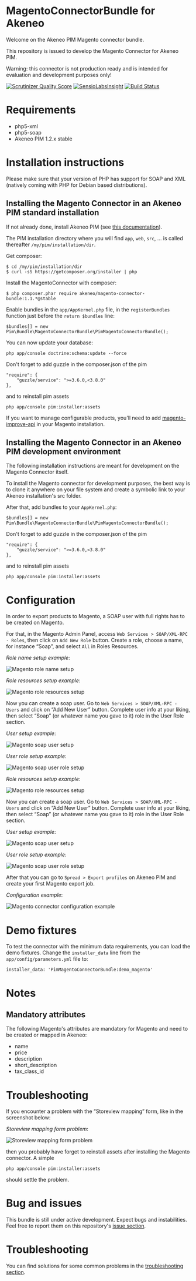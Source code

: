 # MagentoConnectorBundle for Akeneo

Welcome on the Akeneo PIM Magento connector bundle.

This repository is issued to develop the Magento Connector for Akeneo PIM.

Warning: this connector is not production ready and is intended for evaluation and development purposes only!

[![Scrutinizer Quality Score](https://scrutinizer-ci.com/g/akeneo/MagentoConnectorBundle/badges/quality-score.png?s=f2f90f8746e80dc5a1e422156672bd3b0bb6658f)](https://scrutinizer-ci.com/g/akeneo/MagentoConnectorBundle/)
[![SensioLabsInsight](https://insight.sensiolabs.com/projects/2f3066f2-316f-4ed1-8df0-f48d7a1d7f12/mini.png)](https://insight.sensiolabs.com/projects/2f3066f2-316f-4ed1-8df0-f48d7a1d7f12)
[![Build Status](https://travis-ci.org/akeneo/MagentoConnectorBundle.png?branch=master)](https://travis-ci.org/akeneo/MagentoConnectorBundle)

# Requirements

 - php5-xml
 - php5-soap
 - Akeneo PIM 1.2.x stable

# Installation instructions

Please make sure that your version of PHP has support for SOAP and XML (natively coming with PHP for Debian based distributions).

## Installing the Magento Connector in an Akeneo PIM standard installation

If not already done, install Akeneo PIM (see [this documentation](https://github.com/akeneo/pim-community-standard)).

The PIM installation directory where you will find `app`, `web`, `src`, ... is called thereafter `/my/pim/installation/dir`.

Get composer:

    $ cd /my/pim/installation/dir
    $ curl -sS https://getcomposer.org/installer | php

Install the MagentoConnector with composer:

    $ php composer.phar require akeneo/magento-connector-bundle:1.1.*@stable

Enable bundles in the `app/AppKernel.php` file, in the `registerBundles` function just before the `return $bundles` line:

    $bundles[] = new Pim\Bundle\MagentoConnectorBundle\PimMagentoConnectorBundle();

You can now update your database:

    php app/console doctrine:schema:update --force

Don't forget to add guzzle in the composer.json of the pim

    "require": {
        "guzzle/service": ">=3.6.0,<3.8.0"
    },

and to reinstall pim assets

    php app/console pim:installer:assets

If you want to manage configurable products, you'll need to add [magento-improve-api](https://github.com/jreinke/magento-improve-api) in your Magento installation.

## Installing the Magento Connector in an Akeneo PIM development environment

The following installation instructions are meant for development on the Magento Connector itself.

To install the Magento connector for development purposes, the best way is to clone it anywhere on your file system and create a symbolic link to your Akeneo installation's src folder.

After that, add bundles to your `AppKernel.php`:

    $bundles[] = new Pim\Bundle\MagentoConnectorBundle\PimMagentoConnectorBundle();

Don't forget to add guzzle in the composer.json of the pim

    "require": {
        "guzzle/service": ">=3.6.0,<3.8.0"
    },

and to reinstall pim assets

    php app/console pim:installer:assets

# Configuration

In order to export products to Magento, a SOAP user with full rights has to be created on Magento.

For that, in the Magento Admin Panel, access `Web Services > SOAP/XML-RPC - Roles`, then click on `Add New Role` button. Create a role, choose a name, for instance “Soap”, and select `All` in Roles Resources.

*Role name setup example*:

![Magento role name setup](./Resources/doc/images/main/role-name-setup.png)

*Role resources setup example*:

![Magento role resources setup](./Resources/doc/images/main/role-resources-setup.png)

Now you can create a soap user. Go to `Web Services > SOAP/XML-RPC - Users` and click on “Add New User” button. Complete user info at your liking, then select “Soap” (or whatever name you gave to it) role in the User Role section.

*User setup example*:

![Magento soap user setup](./Resources/doc/images/main/user-setup.png)

*User role setup example*:

![Magento soap user role setup](./Resources/doc/images/main/user-role-setup.png)

*Role resources setup example*:

![Magento role resources setup](Resources/doc/images/role-resources-setup.png)

Now you can create a soap user. Go to `Web Services > SOAP/XML-RPC - Users` and click on “Add New User” button. Complete user info at your liking, then select “Soap” (or whatever name you gave to it) role in the User Role section.

*User setup example*:

![Magento soap user setup](Resources/doc/images/user-setup.png)

*User role setup example*:

![Magento soap user role setup](Resources/doc/images/user-role-setup.png)

After that you can go to `Spread > Export profiles` on Akeneo PIM and create your first Magento export job.

*Configuration example*:

![Magento connector configuration example](./Resources/doc/images/configuration-example.png)

# Demo fixtures

To test the connector with the minimum data requirements, you can load the demo fixtures. Change the `installer_data` line from the `app/config/parameters.yml` file to:

    installer_data: 'PimMagentoConnectorBundle:demo_magento'

# Notes

## Mandatory attributes

The following Magento's attributes are mandatory for Magento and need to be created or mapped in Akeneo:

- name
- price
- description
- short_description
- tax_class_id

# Troubleshooting

If you encounter a problem with the “Storeview mapping” form, like in the screenshot below:

*Storeview mapping form problem*:

![Storeview mapping form problem](Resources/doc/images/storeview-trouble.png)

then you probably have forget to reinstall assets after installing the Magento connector. A simple

    php app/console pim:installer:assets
    
should settle the problem.

# Bug and issues

This bundle is still under active development. Expect bugs and instabilities. Feel free to report them on this repository's [issue section](https://github.com/akeneo/MagentoConnectorBundle/issues).

# Troubleshooting

You can find solutions for some common problems in the [troubleshooting section](./Resources/doc/troubleshooting.md).
